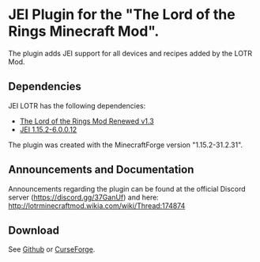 # JEI Plugin for the "The Lord of the Rings Minecraft Mod".
The plugin adds JEI support for all devices and recipes added by the LOTR Mod.
## Dependencies
JEI LOTR has the following dependencies:
- [The Lord of the Rings Mod Renewed v1.3](https://www.mediafire.com/file/8aaa04j3u56gezx/)
- [JEI 1.15.2-6.0.0.12](https://www.curseforge.com/minecraft/mc-mods/jei/files/all)

The plugin was created with the MinecraftForge version "1.15.2-31.2.31".  
## Announcements and Documentation
Announcements regarding the plugin can be found at the official Discord server (https://discord.gg/37GanUf) and here: http://lotrminecraftmod.wikia.com/wiki/Thread:174874
## Download
See [Github](https://github.com/CraftedMods/jei-lotr/releases) or [CurseForge](https://www.curseforge.com/minecraft/mc-mods/jei-lotr/files).
